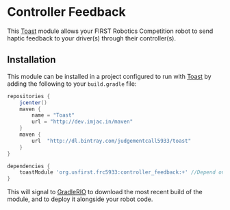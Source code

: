 # Controller Feedback
This [Toast](https://github.com/Open-RIO/ToastAPI) module allows your FIRST Robotics Competition robot to send haptic feedback to your driver(s) through their controller(s).

## Installation
This module can be installed in a project configured to run with [Toast](https://github.com/Open-RIO/ToastAPI) by adding the following to your `build.gradle` file:

```groovy
repositories {
    jcenter()
    maven {
        name = "Toast"
        url = "http://dev.imjac.in/maven"
    }
    maven {
        url  "http://dl.bintray.com/judgementcall5933/toast"
    }
}

dependencies {
    toastModule 'org.usfirst.frc5933:controller_feedback:+' //Depend on Module (deployed to bot and run)
}
```

This will signal to [GradleRIO](https://github.com/Open-RIO/GradleRIO) to download the most recent build of the module, and to deploy it alongside your robot code.
